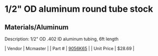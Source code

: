 # 1/2" OD aluminum round tube stock
## Materials/Aluminum
Description: 	1/2" OD .402 ID aluminum tubing, 6ft length 

| Vendor | Mcmaster | 
| Part # | [9056K65](http://www.mcmaster.com/) | 
| Unit Price | $28.69 | 
